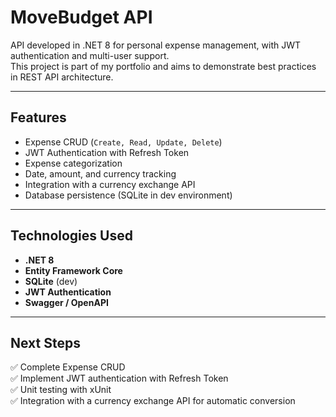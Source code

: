 # MoveBudget API

API developed in .NET 8 for personal expense management, with JWT authentication and multi-user support.  
This project is part of my portfolio and aims to demonstrate best practices in REST API architecture.

---

## Features

- Expense CRUD (`Create, Read, Update, Delete`)
- JWT Authentication with Refresh Token
- Expense categorization
- Date, amount, and currency tracking
- Integration with a currency exchange API
- Database persistence (SQLite in dev environment)
---

## Technologies Used

- **.NET 8**  
- **Entity Framework Core**  
- **SQLite** (dev)  
- **JWT Authentication**  
- **Swagger / OpenAPI**
---

## Next Steps

✅ Complete Expense CRUD  
✅ Implement JWT authentication with Refresh Token  
✅ Unit testing with xUnit  
✅ Integration with a currency exchange API for automatic conversion
